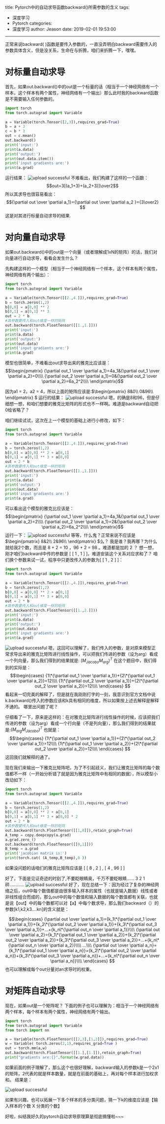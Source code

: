 title: Pytorch中的自动求导函数backward()所需参数的含义
tags: 
- 深度学习
- Pytorch
categories: 
- 深度学习
author: Jeason
date: 2019-02-01 19:53:00
---
正常来说backward( )函数是要传入参数的，一直没弄明白backward需要传入的参数具体含义，但是没关系，生命在与折腾，咱们来折腾一下，嘿嘿。

# 对标量自动求导

首先，如果out.backward()中的out是一个标量的话（相当于一个神经网络有一个样本，这个样本有两个属性，神经网络有一个输出）那么此时我的backward函数是不需要输入任何参数的。
```python
import torch
from torch.autograd import Variable
    
a = Variable(torch.Tensor([2,3]),requires_grad=True)
b = a + 3
c = b * 3
out = c.mean()
out.backward()
print('input:')
print(a.data)
print('output:')
print(out.data.item())
print('input gradients are:')
print(a.grad)
```
运行结果：
![upload successful](/images/pasted-3.png)
不难看出，我们构建了这样的一个函数：
$$out=3[(a_1+3)+(a_2+3)]\over2$$
所以其求导也很容易看出：
$${\partial out \over \partial a_1}={\partial out \over \partial a_2 }={3\over2}  $$
这是对其进行标量自动求导的结果.
# 对向量自动求导
如果out.backward()中的out是一个向量（或者理解成1xN的矩阵）的话，我们对向量进行自动求导，看看会发生什么？

先构建这样的一个模型（相当于一个神经网络有一个样本，这个样本有两个属性，神经网络有两个输出）：
```python
import torch
from torch.autograd import Variable
    
a = Variable(torch.Tensor([[2.,4.]]),requires_grad=True)
b = torch.zeros(1,2)
b[0,0] = a[0,0] ** 2 
b[0,1] = a[0,1] ** 3 
out = 2 * b
#其参数要传入和out维度一样的矩阵
out.backward(torch.FloatTensor([[1.,1.]]))
print('input:')
print(a.data)
print('output:')
print(out.data)
print('input gradients are:')
print(a.grad)
```
模型也很简单，不难看出out求导出来的雅克比应该是：
$$\begin{pmatrix}
{\partial out_1 \over \partial a_1}=4a_1&{\partial out_1 \over \partial a_2}=0\\\\
{\partial out_2 \over \partial a_1}=0&{\partial out_2 \over \partial a_2}=6a_2^2\\\\
\end{pmatrix}$$

因为a1 = 2，a2 = 4，所以上面的矩阵应该是:$\begin{pmatrix}
8&0\\\\
0&96\\\\
\end{pmatrix}
$
运行的结果：
![upload successful](/images/pasted-4.png)
嗯，的确是8和96，但是仔细想一想，和咱们想要的雅克比矩阵的形式也不一样啊。难道是backward自动把0给省略了？

咱们继续试试，这次在上一个模型的基础上进行小修改，如下：
```python
import torch
from torch.autograd import Variable
    
a = Variable(torch.Tensor([[2.,4.]]),requires_grad=True)
b = torch.zeros(1,2)
b[0,0] = a[0,0] ** 2 + a[0,1] 
b[0,1] = a[0,1] ** 3 + a[0,0]
out = 2 * b
#其参数要传入和out维度一样的矩阵
out.backward(torch.FloatTensor([[1.,1.]]))
print('input:')
print(a.data)
print('output:')
print(out.data)
print('input gradients are:')
print(a.grad)
```
可以看出这个模型的雅克比应该是：
$$\begin{pmatrix}
{\partial out_1 \over \partial a_1}=4a_1&{\partial out_1 \over \partial a_2}=2\\\\
{\partial out_2 \over \partial a_1}=2&{\partial out_2 \over \partial a_2}=6a_2^2\\\\
\end{pmatrix}$$
运行一下：
![upload successful](/images/pasted-5.png)
等等，什么鬼？正常来说不应该是$\begin{pmatrix}
8&2\\\\
2&96\\\\
\end{pmatrix}
$么？
我是谁？我再哪？为什么就给我2个数，而且是  8 + 2 = 10 ，96 + 2 = 98 。难道都是加的 2 ？
想一想，刚才咱们backward中传的参数是 [ [ 1 , 1 ] ]，难道安装这个关系对应求和了？
咱们换个参数来试一试，程序中只更改传入的参数为[ [ 1 , 2 ] ]：
```python
import torch
from torch.autograd import Variable
    
a = Variable(torch.Tensor([[2.,4.]]),requires_grad=True)
b = torch.zeros(1,2)
b[0,0] = a[0,0] ** 2 + a[0,1] 
b[0,1] = a[0,1] ** 3 + a[0,0]
out = 2 * b
#其参数要传入和out维度一样的矩阵
out.backward(torch.FloatTensor([[1.,2.]]))
print('input:')
print(a.data)
print('output:')
print(out.data)
print('input gradients are:')
print(a.grad)
```
![upload successful](/images/pasted-6.png)
嗯，这回可以理解了，我们传入的参数，是对原来模型正常求导出来的雅克比矩阵进行线性操作，可以把我们传进的参数（设为arg）看成一个列向量，那么我们得到的结果就是:
${({M_{Jacobo}}{M_{arg}})}^T$
在这个题目中，我们得到的实际是：
$$\begin{cases}
{1\*{\partial out_1 \over \partial a_1}}+{2\*{\partial out_1 \over \partial a_2}}=12\\\\
{1\*{\partial out_2 \over \partial a_1}}+{2\*{\partial out_2 \over \partial a_2}}=12\\\\
\end{cases}
$$
看起来一切完美的解释了，但是就在我刚刚打字的一刻，我意识到官方文档中说k.backward()传入的参数应该和k具有相同的维度，所以如果按上述去解释是解释不通的。
哪里出问题了呢？

仔细看了一下，原来是这样的：在对雅克比矩阵进行线性操作的时候，应该把我们传进的参数（设为arg）看成一个行向量（不是列向量），那么我们得到的结果就是:${({M_{arg}}{M_{Jacobo}})}^T$
也就是：
$$\begin{cases}
{1\*{\partial out_1 \over \partial a_1}}+{2\*{\partial out_2 \over \partial a_1}}=12\\\\
{1\*{\partial out_1 \over \partial a_2}}+{2\*{\partial out_2 \over \partial a_2}}=12\\\\
\end{cases}
$$
这回我们就解释的通了。

现在我们来输出一下雅克比矩阵吧，为了不引起歧义，我们让雅克比矩阵的每个数值都不一样（一开始分析错了就是因为雅克比矩阵中有相同的数据），所以模型小改动如下：
```python
import torch
from torch.autograd import Variable
    
a = Variable(torch.Tensor([[2.,4.]]),requires_grad=True)
b = torch.zeros(1,2)
b[0,0] = a[0,0] ** 2 + a[0,1] 
b[0,1] = a[0,1] ** 3 + a[0,0] * 2
out = 2 * b
#其参数要传入和out维度一样的矩阵
out.backward(torch.FloatTensor([[1,0]]),retain_graph=True)
A_temp = copy.deepcopy(a.grad)
a.grad.zero_()
out.backward(torch.FloatTensor([[0,1]]))
B_temp = a.grad
print('jacobian matrix is:')
print(torch.cat( (A_temp,B_temp),0 ))
```
如果没问题的话咱们的雅克比矩阵应该是 [ [ 8 , 2 ] , [ 4 , 96 ] ]

好了，下面是见证奇迹的时刻了,不要眨眼睛奥，千万不要眨眼睛......
3
2
1
砰............
![upload successful](/images/pasted-7.png)
好了，现在总结一下：因为经过了复杂的神经网络之后，out中每个数值都是由很多输入样本的属性（也就是输入数据）线性或者非线性组合而成的，那么out中的每个数值和输入数据的每个数值都有关联，也就是说【out】中的每个数都可以对【a】中每个数求导，那么我们backward（）的参数[k1,k2,k3....kn]的含义就是：


$$\begin{cases}
{\partial out \over \partial a_1}={k_1\*{\partial out_1 \over \partial a_1}}+{k_2\*{\partial out_2 \over \partial a_1}}+{k_3\*{\partial out_3 \over \partial a_1}}+...+{k_n\*{\partial out_n \over \partial a_1}}\\\\
{\partial out \over \partial a_2}={k_1\*{\partial out_1 \over \partial a_2}}+{k_2\*{\partial out_2 \over \partial a_2}}+{k_3\*{\partial out_3 \over \partial a_2}}+...+{k_n\*{\partial out_n \over \partial a_2}}\\\\
...\\\\
{\partial out \over \partial a_n}={k_1\*{\partial out_1 \over \partial a_n}}+{k_2\*{\partial out_2 \over \partial a_n}}+{k_3\*{\partial out_3 \over \partial a_n}}+...+{k_n\*{\partial out_n \over \partial a_n}}\\\\
\end{cases}
$$
也可以理解成每个out分量对an求导时的权重。

# 对矩阵自动求导
现在，如果out是一个矩阵呢？
下面的例子也可以理解为：相当于一个神经网络有两个样本，每个样本有两个属性，神经网络有两个输出。
```python
import torch
from torch.autograd import Variable
from torch import nn

a = Variable(torch.FloatTensor([[2,3],[1,2]]),requires_grad=True)
w = Variable( torch.zeros(2,1),requires_grad=True )
out = torch.mm(a,w)
out.backward(torch.FloatTensor([[1.],[1.]]),retain_graph=True)
print("gradients are:{}".format(w.grad.data))
```
如果前面的例子理解了，那么这个也很好理解，backward输入的参数k是一个2x1的矩阵，2代表的就是样本数量，就是在前面的基础上，再对每个样本进行加权求和。
结果是：

![upload successful](/images/pasted-8.png)

如果有兴趣，也可以拓展一下多个样本的多分类问题，猜一下k的维度应该是【输入样本的个数 X 分类的个数】

好啦，纠结我好久的pytorch自动求导原理算是彻底搞懂啦~~~

